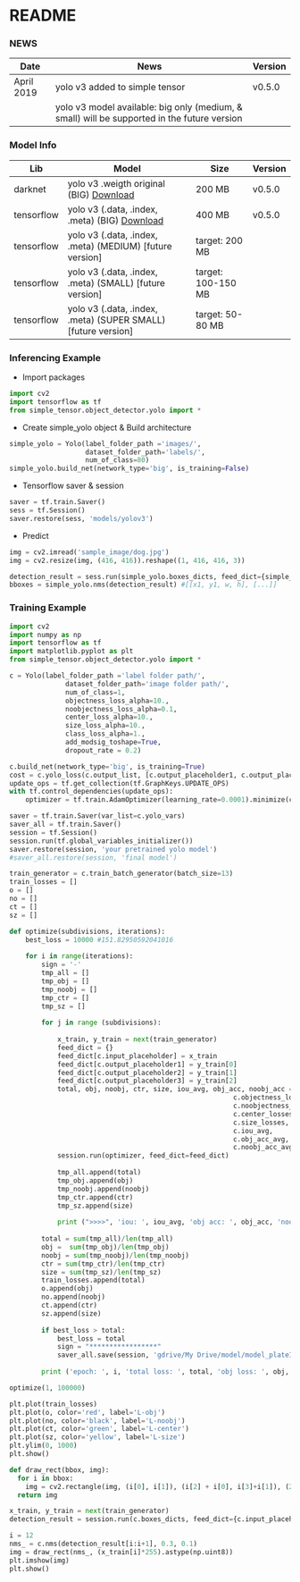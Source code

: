# README #

### NEWS
| Date       |                                                         News                                                                     |     Version       |
| ---------- | -------------------------------------------------------------------------------------------------------------------------------- | ----------------- |
|April 2019 | yolo v3 added to simple tensor     |      v0.5.0       |
|           | yolo v3 model available: big only (medium, & small) will be supported in the future version ||


### Model Info

| Lib         |     Model                                                             |     Size          | Version |
| ----------- | --------------------------------------------------------------------- | ----------------- | --------------|
|  darknet    | yolo v3 .weigth original (BIG) [Download]()                           |      200 MB       | v0.5.0 |
|  tensorflow | yolo v3 (.data, .index, .meta) (BIG) [Download]()                     |      400 MB       | v0.5.0 |
|  tensorflow | yolo v3 (.data, .index, .meta) (MEDIUM) [future version]              | target: 200 MB    ||
|  tensorflow | yolo v3 (.data, .index, .meta) (SMALL) [future version]               |target: 100-150 MB ||
|  tensorflow | yolo v3 (.data, .index, .meta) (SUPER SMALL) [future version]         | target: 50-80 MB  ||


### Inferencing Example
- Import packages
```python
import cv2
import tensorflow as tf
from simple_tensor.object_detector.yolo import *
```

- Create simple_yolo object & Build architecture
```python
simple_yolo = Yolo(label_folder_path ='images/', 
                   dataset_folder_path='labels/', 
                   num_of_class=80) 
simple_yolo.build_net(network_type='big', is_training=False)
```

- Tensorflow saver & session
```python
saver = tf.train.Saver()
sess = tf.Session() 
saver.restore(sess, 'models/yolov3')
```

- Predict
```python
img = cv2.imread('sample_image/dog.jpg')
img = cv2.resize(img, (416, 416)).reshape((1, 416, 416, 3))

detection_result = sess.run(simple_yolo.boxes_dicts, feed_dict={simple_yolo.input_placeholder: img})
bboxes = simple_yolo.nms(detection_result) #[[x1, y1, w, h], [...]]
```

### Training Example
```python
import cv2
import numpy as np
import tensorflow as tf
import matplotlib.pyplot as plt
from simple_tensor.object_detector.yolo import *

c = Yolo(label_folder_path ='label folder path/', 
              dataset_folder_path='image folder path/', 
              num_of_class=1,
              objectness_loss_alpha=10., 
              noobjectness_loss_alpha=0.1, 
              center_loss_alpha=10., 
              size_loss_alpha=10., 
              class_loss_alpha=1.,
              add_modsig_toshape=True,
              dropout_rate = 0.2) 

c.build_net(network_type='big', is_training=True)    
cost = c.yolo_loss(c.output_list, [c.output_placeholder1, c.output_placeholder2, c.output_placeholder3])
update_ops = tf.get_collection(tf.GraphKeys.UPDATE_OPS)
with tf.control_dependencies(update_ops):
    optimizer = tf.train.AdamOptimizer(learning_rate=0.0001).minimize(cost)

saver = tf.train.Saver(var_list=c.yolo_vars) 
saver_all = tf.train.Saver()
session = tf.Session()
session.run(tf.global_variables_initializer())
saver.restore(session, 'your pretrained yolo model')
#saver_all.restore(session, 'final model')

train_generator = c.train_batch_generator(batch_size=13)
train_losses = []
o = []
no = []
ct = []
sz = []

def optimize(subdivisions, iterations):
    best_loss = 10000 #151.82950592041016
    
    for i in range(iterations):
        sign = '-'
        tmp_all = []
        tmp_obj = []
        tmp_noobj = []
        tmp_ctr = []
        tmp_sz = []
        
        for j in range (subdivisions):
            
            x_train, y_train = next(train_generator)
            feed_dict = {}
            feed_dict[c.input_placeholder] = x_train
            feed_dict[c.output_placeholder1] = y_train[0]
            feed_dict[c.output_placeholder2] = y_train[1]
            feed_dict[c.output_placeholder3] = y_train[2]
            total, obj, noobj, ctr, size, iou_avg, obj_acc, noobj_acc = session.run([c.all_losses, 
                                                        c.objectness_losses, 
                                                        c.noobjectness_losses, 
                                                        c.center_losses, 
                                                        c.size_losses,
                                                        c.iou_avg,
                                                        c.obj_acc_avg,
                                                        c.noobj_acc_avg], feed_dict)
            session.run(optimizer, feed_dict=feed_dict)
            
            tmp_all.append(total)
            tmp_obj.append(obj)
            tmp_noobj.append(noobj)
            tmp_ctr.append(ctr)
            tmp_sz.append(size)
            
            print (">>>>", 'iou: ', iou_avg, 'obj acc: ', obj_acc, 'noobj acc: ', noobj_acc)
        
        total = sum(tmp_all)/len(tmp_all)
        obj =  sum(tmp_obj)/len(tmp_obj)
        noobj = sum(tmp_noobj)/len(tmp_noobj)
        ctr = sum(tmp_ctr)/len(tmp_ctr)
        size = sum(tmp_sz)/len(tmp_sz)
        train_losses.append(total)
        o.append(obj)
        no.append(noobj)
        ct.append(ctr)
        sz.append(size)
          
        if best_loss > total:
            best_loss = total
            sign = "*****************"
            saver_all.save(session, 'gdrive/My Drive/model/model_plate1/yolov3_phone')
          
        print ('epoch: ', i, 'total loss: ', total, 'obj loss: ', obj, 'noobj loss: ', noobj, 'ctr loss: ', ctr, 'size loss: ', size, sign)

optimize(1, 100000)

plt.plot(train_losses)
plt.plot(o, color='red', label='L-obj')
plt.plot(no, color='black', label='L-noobj')
plt.plot(ct, color='green', label='L-center')
plt.plot(sz, color='yellow', label='L-size')
plt.ylim(0, 1000)
plt.show()

def draw_rect(bbox, img):
  for i in bbox:
    img = cv2.rectangle(img, (i[0], i[1]), (i[2] + i[0], i[3]+i[1]), (255,255,0), 2)
  return img

x_train, y_train = next(train_generator)
detection_result = session.run(c.boxes_dicts, feed_dict={c.input_placeholder: x_train})

i = 12
nms_ = c.nms(detection_result[i:i+1], 0.3, 0.1)
img = draw_rect(nms_, (x_train[i]*255).astype(np.uint8))
plt.imshow(img)
plt.show()
```









